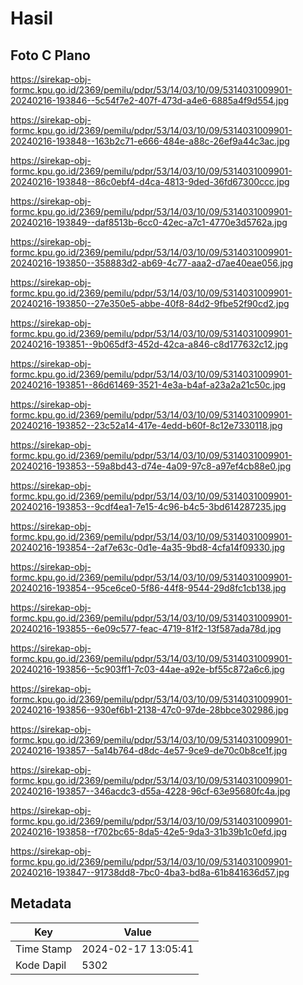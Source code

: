 # Hasil

## Foto C Plano

https://sirekap-obj-formc.kpu.go.id/2369/pemilu/pdpr/53/14/03/10/09/5314031009901-20240216-193846--5c54f7e2-407f-473d-a4e6-6885a4f9d554.jpg

https://sirekap-obj-formc.kpu.go.id/2369/pemilu/pdpr/53/14/03/10/09/5314031009901-20240216-193848--163b2c71-e666-484e-a88c-26ef9a44c3ac.jpg

https://sirekap-obj-formc.kpu.go.id/2369/pemilu/pdpr/53/14/03/10/09/5314031009901-20240216-193848--86c0ebf4-d4ca-4813-9ded-36fd67300ccc.jpg

https://sirekap-obj-formc.kpu.go.id/2369/pemilu/pdpr/53/14/03/10/09/5314031009901-20240216-193849--daf8513b-6cc0-42ec-a7c1-4770e3d5762a.jpg

https://sirekap-obj-formc.kpu.go.id/2369/pemilu/pdpr/53/14/03/10/09/5314031009901-20240216-193850--358883d2-ab69-4c77-aaa2-d7ae40eae056.jpg

https://sirekap-obj-formc.kpu.go.id/2369/pemilu/pdpr/53/14/03/10/09/5314031009901-20240216-193850--27e350e5-abbe-40f8-84d2-9fbe52f90cd2.jpg

https://sirekap-obj-formc.kpu.go.id/2369/pemilu/pdpr/53/14/03/10/09/5314031009901-20240216-193851--9b065df3-452d-42ca-a846-c8d177632c12.jpg

https://sirekap-obj-formc.kpu.go.id/2369/pemilu/pdpr/53/14/03/10/09/5314031009901-20240216-193851--86d61469-3521-4e3a-b4af-a23a2a21c50c.jpg

https://sirekap-obj-formc.kpu.go.id/2369/pemilu/pdpr/53/14/03/10/09/5314031009901-20240216-193852--23c52a14-417e-4edd-b60f-8c12e7330118.jpg

https://sirekap-obj-formc.kpu.go.id/2369/pemilu/pdpr/53/14/03/10/09/5314031009901-20240216-193853--59a8bd43-d74e-4a09-97c8-a97ef4cb88e0.jpg

https://sirekap-obj-formc.kpu.go.id/2369/pemilu/pdpr/53/14/03/10/09/5314031009901-20240216-193853--9cdf4ea1-7e15-4c96-b4c5-3bd614287235.jpg

https://sirekap-obj-formc.kpu.go.id/2369/pemilu/pdpr/53/14/03/10/09/5314031009901-20240216-193854--2af7e63c-0d1e-4a35-9bd8-4cfa14f09330.jpg

https://sirekap-obj-formc.kpu.go.id/2369/pemilu/pdpr/53/14/03/10/09/5314031009901-20240216-193854--95ce6ce0-5f86-44f8-9544-29d8fc1cb138.jpg

https://sirekap-obj-formc.kpu.go.id/2369/pemilu/pdpr/53/14/03/10/09/5314031009901-20240216-193855--6e09c577-feac-4719-81f2-13f587ada78d.jpg

https://sirekap-obj-formc.kpu.go.id/2369/pemilu/pdpr/53/14/03/10/09/5314031009901-20240216-193856--5c903ff1-7c03-44ae-a92e-bf55c872a6c6.jpg

https://sirekap-obj-formc.kpu.go.id/2369/pemilu/pdpr/53/14/03/10/09/5314031009901-20240216-193856--930ef6b1-2138-47c0-97de-28bbce302986.jpg

https://sirekap-obj-formc.kpu.go.id/2369/pemilu/pdpr/53/14/03/10/09/5314031009901-20240216-193857--5a14b764-d8dc-4e57-9ce9-de70c0b8ce1f.jpg

https://sirekap-obj-formc.kpu.go.id/2369/pemilu/pdpr/53/14/03/10/09/5314031009901-20240216-193857--346acdc3-d55a-4228-96cf-63e95680fc4a.jpg

https://sirekap-obj-formc.kpu.go.id/2369/pemilu/pdpr/53/14/03/10/09/5314031009901-20240216-193858--f702bc65-8da5-42e5-9da3-31b39b1c0efd.jpg

https://sirekap-obj-formc.kpu.go.id/2369/pemilu/pdpr/53/14/03/10/09/5314031009901-20240216-193847--91738dd8-7bc0-4ba3-bd8a-61b841636d57.jpg


## Metadata

| Key        | Value               |
| ---------- | ------------------- |
| Time Stamp | 2024-02-17 13:05:41 |
| Kode Dapil | 5302                |



